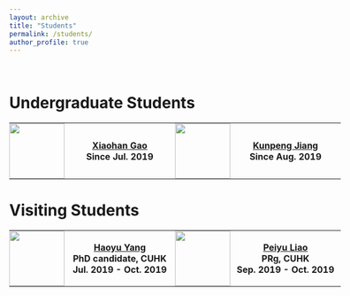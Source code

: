 ```yaml
---
layout: archive
title: "Students"
permalink: /students/
author_profile: true
---
```


<br>

Undergraduate Students
======

<table style="undefined;table-layout: fixed; width: 600px">
<colgroup>
<col style="width: 100px; text-align:right">
<col style="width: 200px; text-align:left">
<col style="width: 100px; text-align:right">
<col style="width: 200px; text-align:left">
</colgroup>
  <tr>
    <th style="padding: 0;"><img src="https://limbo018.github.io/images/profile.png" style="width:100px;" /></th>
    <th><a href="">Xiaohan Gao</a><br>Since Jul. 2019</th>
    <th style="padding: 0;"><img src="https://limbo018.github.io/images/students/KunpengJiang.jpg" style="width:100px;" /></th>
    <th><a href="">Kunpeng Jiang</a><br>Since Aug. 2019</th>
  </tr>
</table>

Visiting Students
======

<table style="undefined;table-layout: fixed; width: 600px">
<colgroup>
<col style="width: 100px; text-align:right">
<col style="width: 200px; text-align:left">
<col style="width: 100px; text-align:right">
<col style="width: 200px; text-align:left">
</colgroup>
  <tr>
    <th style="padding: 0;"><img src="https://limbo018.github.io/images/students/HaoyuYang.jpg" style="width:100px;" /></th>
    <th><a href="https://phdyang007.github.io/">Haoyu Yang</a><br>PhD candidate, CUHK<br>Jul. 2019 - Oct. 2019</th>
    <th style="padding: 0;"><img src="https://limbo018.github.io/images/students/PeiyuLiao.jpg" style="width:100px;" /></th>
    <th><a href="https://enzoleo.github.io/">Peiyu Liao</a><br>PRg, CUHK<br>Sep. 2019 - Oct. 2019</th>
  </tr>
</table>

